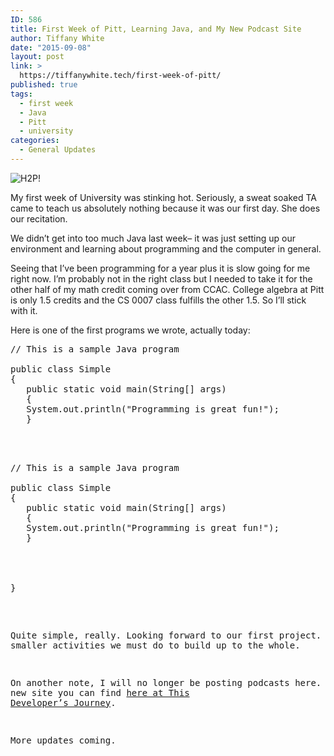 ```yaml
---
ID: 586
title: First Week of Pitt, Learning Java, and My New Podcast Site
author: Tiffany White
date: "2015-09-08"
layout: post
link: >
  https://tiffanywhite.tech/first-week-of-pitt/
published: true
tags:
  - first week
  - Java
  - Pitt
  - university
categories:
  - General Updates
---
```

<img class="aligncenter" src="http://helloburgh.me/wp-content/uploads/2015/09/wpid-WeBelievePittPanthers.jpg" alt="H2P!" />

My first week of University was stinking hot. Seriously, a sweat soaked TA came to teach us absolutely nothing because it was our first day. She does our recitation.

We didn’t get into too much Java last week– it was just setting up our environment and learning about programming and the computer in general.

Seeing that I’ve been programming for a year plus it is slow going for me right now. I’m probably not in the right class but I needed to take it for the other half of my math credit coming over from CCAC. College algebra at Pitt is only 1.5 credits and the CS 0007 class fulfills the other 1.5. So I’ll stick with it.

Here is one of the first programs we wrote, actually today:



<pre class="lang:java decode:1 " >
// This is a sample Java program

public class Simple
{
   public static void main(String[] args)
   {
   System.out.println(&quot;Programming is great fun!&quot;);
   }



<pre class="lang:java decode:1 " >
// This is a sample Java program

public class Simple
{
   public static void main(String[] args)
   {
   System.out.println(&quot;Programming is great fun!&quot;);
   }




}</pre>

Quite simple, really. Looking forward to our first project. We have smaller activities we must do to build up to the whole.

On another note, I will no longer be posting podcasts here. I have a new site you can find <a href="http://thisdevsjourney.com">here at This Developer’s Journey</a>.

More updates coming.